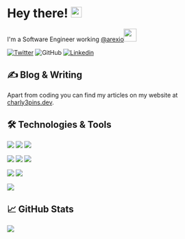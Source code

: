 # Hey there! <img src="https://media.giphy.com/media/hvRJCLFzcasrR4ia7z/giphy.gif" width="25px">

I'm a Software Engineer working <a href="https://github.com/arexio">@arexio</a><img src="https://media.giphy.com/media/WUlplcMpOCEmTGBtBW/giphy.gif" width="30"> 

[![Twitter](https://img.shields.io/twitter/follow/charly3pins?label=%40charly3pins&style=social)](https://twitter.com/intent/follow?screen_name=charly3pins)
![GitHub](https://img.shields.io/github/followers/charly3pins?label=%40charly3pins&style=social)
[![Linkedin](https://img.shields.io/badge/Linkedin-Carles%20Fuste-blue?style=social&logo=Linkedin)](https://www.linkedin.com/in/carlesfuste/)

## &#x270d; Blog & Writing

Apart from coding you can find my articles on my website at [charly3pins.dev](https://charly3pins.dev/).

## 🛠️ Technologies & Tools

![](https://img.shields.io/badge/Golang-informational?style=flat&logo=go&logoColor=white&color=29BEB0)
![](https://img.shields.io/badge/Docker-informational?style=flat&logo=docker&logoColor=white&color=049CEC)
![](https://img.shields.io/badge/Kubernetes-informational?style=flat&logo=kubernetes&logoColor=white&color=047ADC)

![](https://img.shields.io/badge/Git-informational?style=flat&logo=git&logoColor=white&color=F1502F)
![](https://img.shields.io/badge/PostgreSQL-informational?style=flat&logo=postgresql&logoColor=white&color=blue)
![](https://img.shields.io/badge/Jenkins-informational?style=flat&logo=jenkins&logoColor=white&color=D33834)

![](https://img.shields.io/badge/Linux-informational?style=flat&logo=linux&logoColor=white&color=orange)
![](https://img.shields.io/badge/ZSH-informational?style=flat&logo=gnu-bash&logoColor=white&color=brightgreen)

![](https://media.giphy.com/media/OPYnG3Xf8zLag/giphy.gif)

## &#x1f4c8; GitHub Stats

![](https://github-readme-stats.vercel.app/api?username=charly3pins&show_icons=true&theme=tokyonight)

<!--
**charly3pins/charly3pins** is a ✨ _special_ ✨ repository because its `README.md` (this file) appears on your GitHub profile.

Here are some ideas to get you started:

- 🔭 I’m currently working on ...
- 🌱 I’m currently learning ...
- 👯 I’m looking to collaborate on ...
- 🤔 I’m looking for help with ...
- 💬 Ask me about ...
- 📫 How to reach me: ...
- 😄 Pronouns: ...
- ⚡ Fun fact: ...
-->
